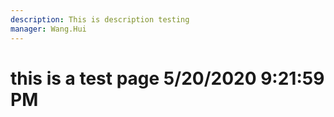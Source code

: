 ```yaml
---
description: This is description testing
manager: Wang.Hui
---
```

# this is a test page 5/20/2020 9:21:59 PM